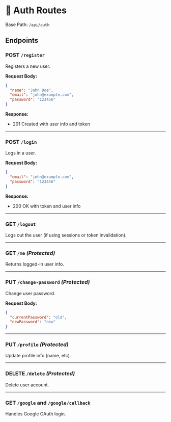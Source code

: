 # 🔐 Auth Routes

Base Path: `/api/auth`

## Endpoints

### POST `/register`
Registers a new user.

**Request Body:**
```json
{
  "name": "John Doe",
  "email": "john@example.com",
  "password": "123456"
}
```

**Response:**
- 201 Created with user info and token

---

### POST `/login`
Logs in a user.

**Request Body:**
```json
{
  "email": "john@example.com",
  "password": "123456"
}
```

**Response:**
- 200 OK with token and user info

---

### GET `/logout`
Logs out the user (if using sessions or token invalidation).

---

### GET `/me` *(Protected)*
Returns logged-in user info.

---

### PUT `/change-password` *(Protected)*
Change user password.

**Request Body:**
```json
{
  "currentPassword": "old",
  "newPassword": "new"
}
```

---

### PUT `/profile` *(Protected)*
Update profile info (name, etc).

---

### DELETE `/delete` *(Protected)*
Delete user account.

---

### GET `/google` and `/google/callback`
Handles Google OAuth login.
